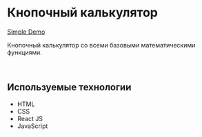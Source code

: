 <h1>Кнопочный калькулятор</h1>

<a href="https://calculator-two-swart-21.vercel.app/">Simple Demo</a>

Кнопочный калькулятор со всеми базовыми математическими функциями. 

<br>
<h2>Используемые технологии</h2>
<ul>
  <li>HTML</li>
  <li>CSS</li>
  <li>React JS</li>
  <li>JavaScript</li>
</ul>
<br>

<br><br>
